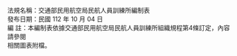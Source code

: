 法規名稱：交通部民用航空局民航人員訓練所編制表  
發布日期：民國 112 年 10 月 04 日  
編 註：本編制表依據交通部民用航空局民航人員訓練所組織規程第4條訂定，內容請參閱  
相關圖表附檔。  


